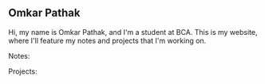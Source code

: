 ## Omkar Pathak
Hi, my name is Omkar Pathak, and I'm a student at BCA.
This is my website, where I'll feature my notes and projects that I'm working on.
<p>Notes:</p>
<p>Projects:</p>
